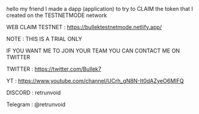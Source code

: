 hello my friend
I made a dapp (application) to try to CLAIM the token that I created on the TESTNETMODE network

WEB CLAIM TESTNET : https://bullektestnetmode.netlify.app/

NOTE : THIS IS A TRIAL ONLY

IF YOU WANT ME TO JOIN YOUR TEAM
YOU CAN CONTACT ME ON TWITTER 

TWITTER : https://twitter.com/Bullek7

YT : https://www.youtube.com/channel/UCrh_gN8N-It0dAZyeO6MlFQ

DISCORD : retrunvoid

Telegram : @retrunvoid
